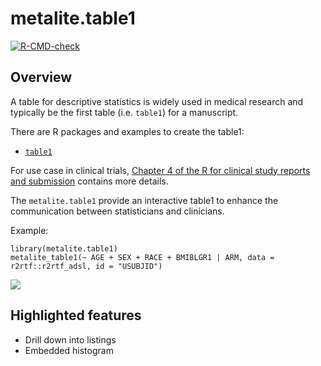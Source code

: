 # metalite.table1

<!-- badges: start -->
[![R-CMD-check](https://github.com/elong0527/metalite.table1/actions/workflows/R-CMD-check.yaml/badge.svg)](https://github.com/elong0527/metalite.table1/actions/workflows/R-CMD-check.yaml)
<!-- badges: end -->
  
## Overview

A table for descriptive statistics is widely used 
in medical research and typically be the first table (i.e. `table1`) 
for a manuscript. 

There are R packages and examples to create the table1: 

- [`table1`](https://github.com/benjaminrich/table1)

For use case in clinical trials, 
[Chapter 4 of the R for clinical study reports and submission](https://r4csr.org/baseline-characteristics.html) 
contains more details. 

The `metalite.table1` provide an interactive table1 to 
enhance the communication between statisticians and clinicians. 

Example: 

```
library(metalite.table1)
metalite_table1(~ AGE + SEX + RACE + BMIBLGR1 | ARM, data = r2rtf::r2rtf_adsl, id = "USUBJID")
```

![](https://raw.githubusercontent.com/elong0527/metalite.table1/main/vignettes/fig/table1.gif)

## Highlighted features

- Drill down into listings
- Embedded histogram


